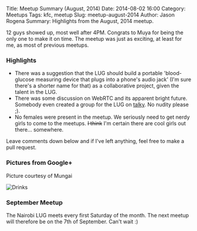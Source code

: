 Title: Meetup Summary (August, 2014)
Date: 2014-08-02 16:00
Category: Meetups
Tags: kfc, meetup
Slug: meetup-august-2014
Author: Jason Rogena
Summary: Highlights from the August, 2014 meetup.

12 guys showed up, most well after 4PM. Congrats to Muya for being the only one to make it on time. The meetup was just as exciting, at least for me, as most of previous meetups.

### Highlights

* There was a suggestion that the LUG should build a portable 'blood-glucose measuring device that plugs into a phone's audio jack' (I'm sure there's a shorter name for that) as a collaborative project, given the talent in the LUG.
* There was some discussion on WebRTC and its apparent bright future. Somebody even created a group for the LUG on [talky](https://talky.io/nairobilug). No nudity please ;).
* No females were present in the meetup. We seriously need to get nerdy girls to come to the meetups. ~~I think~~ I'm certain there are cool girls out there... somewhere.

Leave comments down below and if I've left anything, feel free to make a pull request.

### Pictures from Google+

Picture courtesy of Mungai

![Drinks]({filename}/images/meetup-august-2014/meetup-august-2014.jpg "Nairobi GNU/Linux Users Group members")

### September Meetup

The Nairobi LUG meets every first Saturday of the month. The next meetup will therefore be on the 7th of September. Can't wait :)
